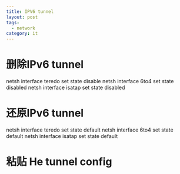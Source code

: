 ```yaml
---
title: IPV6 tunnel
layout: post
tags:
  - network
category: it
---
```


# 删除IPv6 tunnel 
netsh interface teredo set state disable 
netsh interface 6to4 set state disabled 
netsh interface isatap set state disabled 
# 还原IPv6 tunnel 
netsh interface teredo set state default 
netsh interface 6to4 set state default 
netsh interface isatap set state default
# 粘贴 He tunnel config